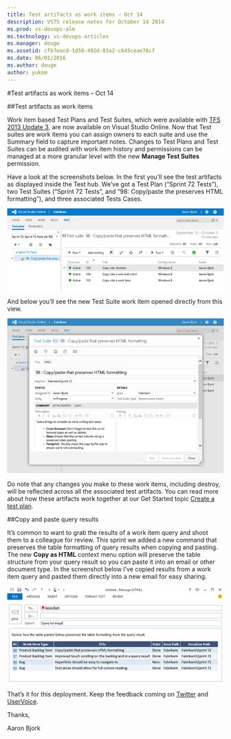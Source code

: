 ```yaml
---
title: Test artifacts as work items – Oct 14
description: VSTS release notes for October 14 2014
ms.prod: vs-devops-alm
ms.technology: vs-devops-articles
ms.manager: douge
ms.assetid: cfb7eacd-1d58-492d-83a2-c645ceae76cf
ms.date: 06/01/2016
ms.author: douge
author: yukom
---
```


#Test artifacts as work items – Oct 14

##Test artifacts as work items

Work item based Test Plans and Test Suites, which were available with [TFS 2013 Update 3](http://blogs.msdn.com/b/bharry/archive/2014/05/30/visual-studio-team-foundation-server-2013-update-3-ctp1-vs-2013-3-1-if-you-wish.aspx), are now available on Visual Studio Online. Now that Test suites are work items you can assign owners to each suite and use the Summary field to capture important notes. Changes to Test Plans and Test Suites can be audited with work item history and permissions can be managed at a more granular level with the new **Manage Test Suites** permission.

Have a look at the screenshots below. In the first you’ll see the test artifacts as displayed inside the Test hub. We’ve got a Test Plan (“Sprint 72 Tests”), two Test Suites (“Sprint 72 Tests”, and “98: Copy/paste the preserves HTML formatting”), and three associated Tests Cases.

![Test artifacts as displayed in the Test hub](_img/10_14_01.png)

And below you’ll see the new Test Suite work item opened directly from this view.

![Test Suite work item opened directly from this view](_img/10_14_02.png)

Do note that any changes you make to these work items, including destroy, will be reflected across all the associated test artifacts. You can read more about how these artifacts work together at our Get Started topic [Create a test plan](https://www.visualstudio.com/get-started/create-a-test-plan-vs).

##Copy and paste query results

It’s common to want to grab the results of a work item query and shoot them to a colleague for review. This sprint we added a new command that preserves the table formatting of query results when copying and pasting. The new **Copy as HTML** context menu option will preserve the table structure from your query result so you can paste it into an email or other document type. In the screenshot below I’ve copied results from a work item query and pasted them directly into a new email for easy sharing.

![Work item query results pasted directly into a new email](_img/10_14_03.png)

That’s it for this deployment. Keep the feedback coming on [Twitter](https://twitter.com/VisualStudio) and [UserVoice](https://visualstudio.uservoice.com/forums/330519-vso).

Thanks,

Aaron Bjork